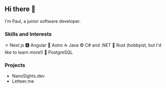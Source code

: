 ## Hi there 👋
I'm Paul, a junior software developer.

### Skills and Interests
⚛️ Next.js
🅰️ Angular
🚀 Astro
☕ Java
©️ C# and .NET
🦀 Rust (hobbyist, but I'd like to learn more!)
🐘 PostgreSQL

### Projects
- NanoSights.dev
- Letteer.me
